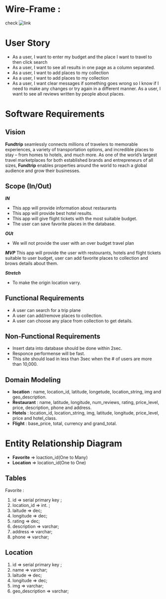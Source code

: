 # Wire-Frame :
check ![link](https://github.com/catfellows/fundtrip/tree/master/Wireframe)
# User Story 
* As a user, I want to enter my budget and the place I want to travel to then click search
* As a user, I want to see all results in one page as a column separated.
* As a user, I want to add places to my collection
* As a user, I want to add places to my collection
* As a user, I want clear messages if something goes wrong so I know if I need to make any changes or try again in a different manner.
As a user, I want to see all reviews written by people about places.

# Software Requirements

## Vision
**Fundtrip** seamlessly connects millions of travelers to memorable experiences, a variety of transportation options, and incredible places to stay – from homes to hotels, and much more. As one of the world’s largest travel marketplaces for both established brands and entrepreneurs of all sizes, **Fundtrip** enables properties around the world to reach a global audience and grow their businesses.

## Scope (In/Out)

 ***IN***   
- This app will provide information about restaurants 
- This app will provide best hotel results.
- This app will give flight tickets with the most suitable budget.
-  The user can save favorite places in the database.

***OUt***
- We will not provide the user with an over budget travel plan

***MVP***
This app will provide the user with restourants, hotels and flight tickets suitable to user budget, user can add favorite places to collection and brows details about them. 

***Stretch***
- To make the origin location varry.

## Functional Requirements

- A user can search for a trip plane
- A user can add/remove places to collection.
- A user can choose any place from collection to get details.

## Non-Functional Requirements

* Insert data into database should be done within 2sec.
* Responce performense will be fast.
* This site should load in less than 3sec when the # of users are more than 10,000.

## Domain Modeling
* **location** : name, location_id, latitude, longetude, location_string, img and geo_description.
* **Restaurant** : name, latitude, longitude, num_reviews, rating, price_level, price, description, phone and address.
* **Hotels** : location_id, location_string, img, latitude, longitude, price_level, price and hotel_class.
* **Flight** : base_price, total, currency and grand_total.

# Entity Relationship Diagram
* **Favorite** => loaction_id(One to Many)
* **Location** => location_id(One to One)


## Tables
Favorite : 
1. id => serial primary key ;
2. location_id => int. ;
3. laitude => dec;
4. longitude => dec;
5. rating => dec;
6. description => varchar;
7. address => varchar;
8. phone => varchar;

## Location 
1. id => serial primary key ;
2. name => varchar;
3. laitude => dec;
4. longitude => dec;
5. img => varchar;
6. geo_description => varchar;

